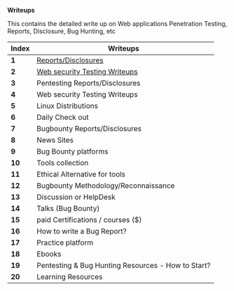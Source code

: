**Writeups**

This contains the detailed write up on Web applications Penetration Testing, Reports, Disclosure, Bug Hunting, etc

Index | Writeups
--- | ---
**1** | [Reports/Disclosures](Write-ups/writeups.md)
**2** | [Web security Testing Writeups](Write-ups/writeups.md)
**3** | Pentesting Reports/Disclosures 
**4** | Web security Testing Writeups
**5** | Linux Distributions
**6** | Daily Check out
**7** | Bugbounty Reports/Disclosures 
**8** |  News Sites
**9** | Bug Bounty platforms
**10** | Tools collection
**11** | Ethical Alternative for tools
**12** | Bugbounty Methodology/Reconnaissance
**13** | Discussion or HelpDesk
**14** | Talks (Bug Bounty)
**15** | paid Certifications / courses ($) 
**16** | How to write a Bug Report? 
**17** | Practice platform
**18** | Ebooks
**19** | Pentesting & Bug Hunting Resources - How to Start? 
**20** | Learning Resources
